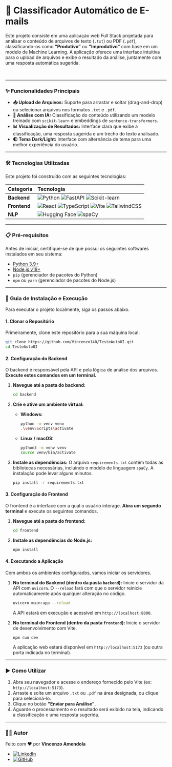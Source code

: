 # 🤖 Classificador Automático de E-mails

Este projeto consiste em uma aplicação web Full Stack projetada para analisar o conteúdo de arquivos de texto (`.txt`) ou PDF (`.pdf`), classificando-os como **"Produtivo"** ou **"Improdutivo"** com base em um modelo de Machine Learning. A aplicação oferece uma interface intuitiva para o upload de arquivos e exibe o resultado da análise, juntamente com uma resposta automática sugerida.

<br>



---

### ✨ Funcionalidades Principais

*   **📥 Upload de Arquivos:** Suporte para arrastar e soltar (drag-and-drop) ou selecionar arquivos nos formatos `.txt` e `.pdf`.
*   **🧠 Análise com IA:** Classificação do conteúdo utilizando um modelo treinado com `scikit-learn` e embeddings de `sentence-transformers`.
*   **📊 Visualização de Resultados:** Interface clara que exibe a classificação, uma resposta sugerida e um trecho do texto analisado.
*   **🌓 Tema Dark/Light:** Interface com alternância de tema para uma melhor experiência do usuário.

---

### 🛠️ Tecnologias Utilizadas

Este projeto foi construído com as seguintes tecnologias:

| Categoria | Tecnologia                                                                                                                                                                                                                                                                                                                         |
| :-------- | :----------------------------------------------------------------------------------------------------------------------------------------------------------------------------------------------------------------------------------------------------------------------------------------------------------------------------------- |
| **Backend**   | ![Python](https://img.shields.io/badge/Python-3776AB?style=for-the-badge&logo=python&logoColor=white) ![FastAPI](https://img.shields.io/badge/FastAPI-005571?style=for-the-badge&logo=fastapi&logoColor=white) ![Scikit-learn](https://img.shields.io/badge/scikit--learn-%23F7931E.svg?style=for-the-badge&logo=scikit-learn&logoColor=white) |
| **Frontend**  | ![React](https://img.shields.io/badge/React-20232A?style=for-the-badge&logo=react&logoColor=61DAFB) ![TypeScript](https://img.shields.io/badge/TypeScript-007ACC?style=for-the-badge&logo=typescript&logoColor=white) ![Vite](https://img.shields.io/badge/Vite-B73BFE?style=for-the-badge&logo=vite&logoColor=FFD62E) ![TailwindCSS](https://img.shields.io/badge/Tailwind_CSS-38B2AC?style=for-the-badge&logo=tailwind-css&logoColor=white)          |
| **NLP**       | ![Hugging Face](https://img.shields.io/badge/Sentence_Transformers-2A3C5B?style=for-the-badge&logo=hugging-face&logoColor=white) ![spaCy](https://img.shields.io/badge/spaCy-09A3D5?style=for-the-badge&logo=spacy&logoColor=white)                                                                                              |

---

### 📋 Pré-requisitos

Antes de iniciar, certifique-se de que possui os seguintes softwares instalados em seu sistema:

*   [Python 3.9+](https://www.python.org/downloads/)
*   [Node.js v18+](https://nodejs.org/)
*   `pip` (gerenciador de pacotes do Python)
*   `npm` ou `yarn` (gerenciador de pacotes do Node.js)

---

### 🚀 Guia de Instalação e Execução

Para executar o projeto localmente, siga os passos abaixo.

#### 1. Clonar o Repositório

Primeiramente, clone este repositório para a sua máquina local:
```bash
git clone https://github.com/Vincenzo140/TesteAutoUI.git
cd TesteAutoUI
```

#### 2. Configuração do Backend

O backend é responsável pela API e pela lógica de análise dos arquivos. **Execute estes comandos em um terminal.**

1.  **Navegue até a pasta do backend:**
    ```bash
    cd backend
    ```

2.  **Crie e ative um ambiente virtual:**
    *   **Windows:**
        ```bash
        python -m venv venv
        .\venv\Scripts\activate
        ```
    *   **Linux / macOS:**
        ```bash
        python3 -m venv venv
        source venv/bin/activate
        ```

3.  **Instale as dependências:**
    O arquivo `requirements.txt` contém todas as bibliotecas necessárias, incluindo o modelo de linguagem `spaCy`. A instalação pode levar alguns minutos.
    ```bash
    pip install -r requirements.txt
    ```

#### 3. Configuração do Frontend

O frontend é a interface com a qual o usuário interage. **Abra um segundo terminal** e execute os seguintes comandos.

1.  **Navegue até a pasta do frontend:**
    ```bash
    cd frontend
    ```

2.  **Instale as dependências do Node.js:**
    ```bash
    npm install
    ```

#### 4. Executando a Aplicação

Com ambos os ambientes configurados, vamos iniciar os servidores.

1.  **No terminal do Backend (dentro da pasta `backend`):**
    Inicie o servidor da API com `uvicorn`. O `--reload` fará com que o servidor reinicie automaticamente após qualquer alteração no código.
    ```bash
    uvicorn main:app --reload
    ```
    A API estará em execução e acessível em `http://localhost:8000`.

2.  **No terminal do Frontend (dentro da pasta `frontend`):**
    Inicie o servidor de desenvolvimento com Vite.
    ```bash
    npm run dev
    ```
    A aplicação web estará disponível em `http://localhost:5173` (ou outra porta indicada no terminal).

---

### ▶️ Como Utilizar

1.  Abra seu navegador e acesse o endereço fornecido pelo Vite (ex: `http://localhost:5173`).
2.  Arraste e solte um arquivo `.txt` ou `.pdf` na área designada, ou clique para selecioná-lo.
3.  Clique no botão **"Enviar para Análise"**.
4.  Aguarde o processamento e o resultado será exibido na tela, indicando a classificação e uma resposta sugerida.

---

### 👨‍💻 Autor

Feito com ❤️ por **Vincenzo Amendola**

*   [![LinkedIn](https://img.shields.io/badge/LinkedIn-0077B5?style=for-the-badge&logo=linkedin&logoColor=white)](https://www.linkedin.com/in/vincenzo-amendola-9aab38264/)
*   [![GitHub](https://img.shields.io/badge/GitHub-181717?style=for-the-badge&logo=github&logoColor=white)](https://github.com/Vincenzo140)